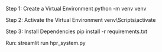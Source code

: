 Step 1: Create a Virtual Environment
python -m venv venv

Step 2: Activate the Virtual Environment
venv\Scripts\activate

Step 3: Install Dependencies
pip install -r requirements.txt

Run:
streamlit run hpr_system.py
